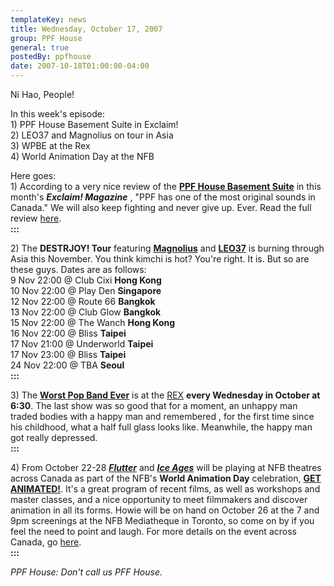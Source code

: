 ```yaml
---
templateKey: news
title: Wednesday, October 17, 2007
group: PPF House
general: true
postedBy: ppfhouse
date: 2007-10-18T01:00:00-04:00
---
```

Ni Hao, People!  
  
In this week's episode:  
1\) PPF House Basement Suite in Exclaim!  
2\) LEO37 and Magnolius on tour in Asia  
3\) WPBE at the Rex  
4\) World Animation Day at the NFB  
  
Here goes:  
1\) According to a very nice review of the [**PPF House Basement Suite**](http://www.myspace.com/ppfwine) in this month's ***Exclaim! Magazine*** , "PPF has one of the most original sounds in Canada." We will also keep fighting and never give up. Ever. Read the full review [here](http://exclaim.ca/musicreviews/generalreview.aspx?csid2=865&fid1=27643&csid1=115).  
**:::**  
  
2\) The **DESTRJOY! Tour** featuring [**Magnolius**](http://www.myspace.com/magnolius) and [**LEO37**](http://www.myspace.com/leo37) is burning through Asia this November. You think kimchi is hot? You're right. It is. But so are these guys. Dates are as follows:  
9 Nov 22:00 @ Club Cixi **Hong Kong**  
10 Nov 22:00 @ Play Den **Singapore**   
12 Nov 22:00 @ Route 66 **Bangkok**  
13 Nov 22:00 @ Club Glow **Bangkok**  
15 Nov 22:00 @ The Wanch **Hong Kong**  
16 Nov 22:00 @ Bliss **Taipei**  
17 Nov 21:00 @ Underworld **Taipei**  
17 Nov 23:00 @ Bliss **Taipei**  
24 Nov 22:00 @ TBA **Seoul**  
**:::**  
  
3\) The [**Worst Pop Band Ever**](http://www.myspace.com/wpbe) is at the [REX](http://www.therex.ca/) **every Wednesday in October at 6:30**. The last show was so good that for a moment, an unhappy man traded bodies with a happy man and remembered , for the first time since his childhood, what a half full glass looks like. Meanwhile, the happy man got really depressed.  
**:::**  
  
4\) From October 22-28 ***[Flutter](http://www.ppfhouse.com/flutter)*** and [***Ice Ages***](http://www.nfb.ca/iceages) will be playing at NFB theatres across Canada as part of the NFB's **World Animation Day** celebration, [**GET ANIMATED!**](http://www.nfb.ca/webextension/animation-day/). It's a great program of recent films, as well as workshops and master classes, and a nice opportunity to meet filmmakers and discover animation in all its forms. Howie will be on hand on October 26 at the 7 and 9pm screenings at the NFB Mediatheque in Toronto, so come on by if you feel the need to point and laugh. For more details on the event across Canada, go [here](http://www.nfb.ca/webextension/animation-day/).  
**:::**  
  
*PPF House: Don't call us PFF House.*
